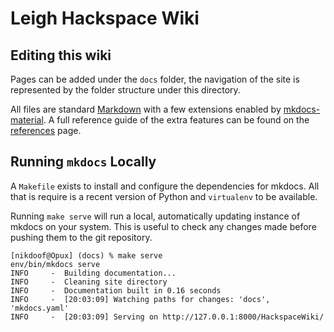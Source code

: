 # Leigh Hackspace Wiki

## Editing this wiki

Pages can be added under the `docs` folder, the navigation of the site is represented by the folder structure under this directory.

All files are standard [Markdown](https://www.markdownguide.org/basic-syntax/) with a few extensions enabled by [mkdocs-material](https://squidfunk.github.io/mkdocs-material/). A full reference guide of the extra features can be found on the [references](https://squidfunk.github.io/mkdocs-material/reference/) page.

## Running `mkdocs` Locally

A `Makefile` exists to install and configure the dependencies for mkdocs. All that is require is a recent version of Python and `virtualenv` to be available.

Running `make serve` will run a local, automatically updating instance of mkdocs on your system. This is useful to check any changes made before pushing them to the git repository.

```console
[nikdoof@Opux] (docs) % make serve
env/bin/mkdocs serve
INFO     -  Building documentation...
INFO     -  Cleaning site directory
INFO     -  Documentation built in 0.16 seconds
INFO     -  [20:03:09] Watching paths for changes: 'docs', 'mkdocs.yaml'
INFO     -  [20:03:09] Serving on http://127.0.0.1:8000/HackspaceWiki/
```
